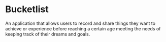 # Bucketlist
An application that allows users  to record and share things they want to achieve or experience before reaching a certain age meeting the needs of keeping track of their dreams and goals.
